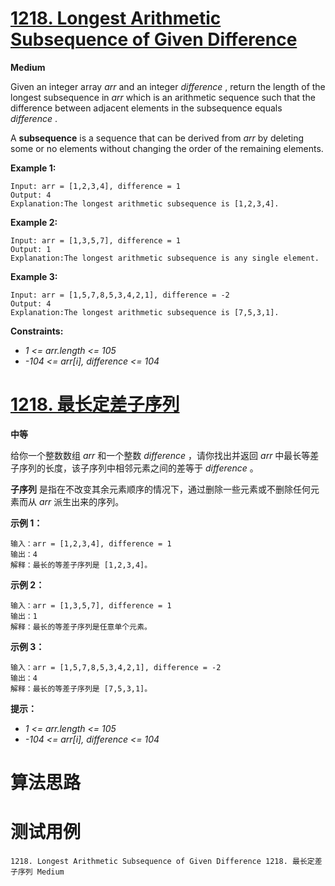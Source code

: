 # [1218. Longest Arithmetic Subsequence of Given Difference][enTitle]

**Medium**

Given an integer array  *arr*  and an integer  *difference* , return the length of the longest subsequence in  *arr*  which is an arithmetic sequence such that the difference between adjacent elements in the subsequence equals  *difference* .

A **subsequence**  is a sequence that can be derived from  *arr*  by deleting some or no elements without changing the order of the remaining elements.



**Example 1:** 

```
Input: arr = [1,2,3,4], difference = 1
Output: 4
Explanation:The longest arithmetic subsequence is [1,2,3,4].
```

**Example 2:** 

```
Input: arr = [1,3,5,7], difference = 1
Output: 1
Explanation:The longest arithmetic subsequence is any single element.

```

**Example 3:** 

```
Input: arr = [1,5,7,8,5,3,4,2,1], difference = -2
Output: 4
Explanation:The longest arithmetic subsequence is [7,5,3,1].

```



**Constraints:** 

-  *1 <= arr.length <= 105*  
-  *-104 <= arr[i], difference <= 104* 


# [1218. 最长定差子序列][cnTitle]

**中等**

给你一个整数数组  *arr*  和一个整数  *difference* ，请你找出并返回  *arr*  中最长等差子序列的长度，该子序列中相邻元素之间的差等于  *difference*  。

**子序列**  是指在不改变其余元素顺序的情况下，通过删除一些元素或不删除任何元素而从  *arr*  派生出来的序列。



**示例 1：** 

```
输入：arr = [1,2,3,4], difference = 1
输出：4
解释：最长的等差子序列是 [1,2,3,4]。
```

**示例 2：** 

```
输入：arr = [1,3,5,7], difference = 1
输出：1
解释：最长的等差子序列是任意单个元素。

```

**示例 3：** 

```
输入：arr = [1,5,7,8,5,3,4,2,1], difference = -2
输出：4
解释：最长的等差子序列是 [7,5,3,1]。

```



**提示：** 

-  *1 <= arr.length <= 105*  
-  *-104 <= arr[i], difference <= 104* 




# 算法思路

# 测试用例
```
1218. Longest Arithmetic Subsequence of Given Difference 1218. 最长定差子序列 Medium
```

[enTitle]: https://leetcode.com/problems/longest-arithmetic-subsequence-of-given-difference/
[cnTitle]: https://leetcode-cn.com/problems/longest-arithmetic-subsequence-of-given-difference/
